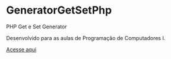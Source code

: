 # GeneratorGetSetPhp
PHP Get e Set Generator

Desenvolvido para as aulas de Programação de Computadores I.

<a href="/index.php">Acesse aqui</a>
